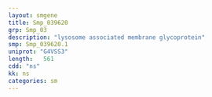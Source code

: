 ```yaml
---
layout: smgene
title: Smp_039620
grp: Smp_03
description: "lysosome associated membrane glycoprotein"
smp: Smp_039620.1
uniprot: "G4VSS3"
length:   561
cdd: "ns"
kk: ns
categories: sm
---
```

